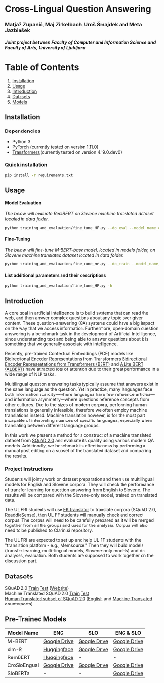 # Cross-Lingual Question Answering
### Matjaž Zupanič, Maj Zirkelbach, Uroš Šmajdek and Meta Jazbinšek
##### Joint project between Faculty of Computer and Information Science and Faculty of Arts, University of Ljubljana

# Table of Contents
1. [Installation](#Installation)
2. [Usage](#Usage)
3. [Introduction](#Introduction)
4. [Datasets](#Datasets)
5. [Models](#Models)

## Installation

### Dependencies 
- Python 3
- [PyTorch](https://pytorch.org/) (currently tested on version 1.11.0)
- [Transformers](https://github.com/huggingface/transformers) (currently tested on version 4.19.0.dev0)

### Quick installation
```bash
pip install -r requirements.txt
```

## Usage

#### Model Evaluation
*The below will evaluate RemBERT on Slovene machine translated dataset localed in data folder.*
```bash
python training_and_evaluation/fine_tune_HF.py --do_eval --model_name_or_path Sindhu/rembert-squad2 --validation_file data/rf_dev-v2.0_SLO_translated_corrected.json --output_dir output/rembert --version_2_with_negative
```

#### Fine-Tuning
*The below will fine-tune M-BERT-base model, located in models folder, on Slovene machine translated dataset located in data folder.*

```bash
python training_and_evaluation/fine_tune_HF.py --do_train --model_name_or_path models/mBertBase_ENG --train_file data/rf_train-v2.0_SLO_translated_corrected.json --validation_file data/rf_dev-v2.0_SLO_translated_corrected.json --per_device_train_batch_size 4 --learning_rate 3e-5 --num_train_epochs 3 --max_seq_length 320 --output_dir results/fine_tuning --version_2_with_negative
```

#### List additional parameters and their descriptions
```bash
python training_and_evaluation/fine_tune_HF.py -h
```

## Introduction
A core goal in artificial intelligence is to build systems that can read the web, and then answer complex questions about any topic over given content. These question-answering (QA) systems could have a big impact on the way that we access information. Furthermore, open-domain question answering is a benchmark task in the development of Artificial Intelligence, since understanding text and being able to answer questions about it is something that we generally associate with intelligence.
  
Recently, pre-trained Contextual Embeddings (PCE) models like Bidirectional Encoder Representations from Transformers [Bidirectional Encoder Representations from Transformers (BERT)](https://arxiv.org/abs/1810.04805) and [A Lite BERT (ALBERT)](https://arxiv.org/pdf/1909.11942.pdf) have attracted lots of attention due to their great performance in a wide range of NLP tasks.
	
Multilingual question answering tasks typically assume that answers exist in the same language as the question. Yet in practice, many languages face both information scarcity—where languages have few reference articles—and information asymmetry—where questions reference concepts from other cultures. Due to the sizes of modern corpora, performing human translations is generally infeasible, therefore we often employ machine translations instead. Machine translation however, is for the most part incapable of interpreting nuances of specific languages, especially when translating between different language groups.
	
In this work we present a method for a construct of a machine translated dataset from [SQuAD 2.0](https://arxiv.org/abs/1806.03822) and evaluate its quality using various modern QA models. Additionally, we benchmark its effectiveness by performing a manual post editing on a subset of the translated dataset and comparing the results.

### Project Instructions
Students will jointly work on dataset preparation and then use multilingual models for English and Slovene corpora. They will check the performance of transfer learning for question answering from English to Slovene. The results will be compared with the Slovene-only model, trained on translated data.


The UL FRI students will use [EK translator](https://ec.europa.eu/cefdigital/wiki/display/CEFDIGITAL/eTranslation) to translate corpora (SQuAD 2.0, ReaddleSense), then UL FF students will manually check and correct corpus. The corpus will need to be carefully prepared as it will be merged together from all the groups and used for the analysis. Corpus will also need to be published to Clarin.si repository.


The UL FRI are expected to set up and help UL FF students with the "translation platform - e.g., Memsource." Then they will build models (transfer learning, multi-lingual models, Slovene-only models) and do analyses, evaluation. Both students are supposed to work together on the discussion part.

## Datasets

SQuAD 2.0 [Train](https://drive.google.com/file/d/1q_uHuOCBPMko7ljsb9vYroEPDSC8Hsa_/view?usp=sharing) [Test](https://drive.google.com/file/d/1uzm6TjfB3xy6G78kwx5F3d0yeaTRNkTV/view?usp=sharing) ([Website](https://rajpurkar.github.io/SQuAD-explorer/)) \
Machine Translated SQuAD 2.0 [Train](https://drive.google.com/file/d/1Fc3iOQaGRzPnQ68zh3Weieu4qnTETre-/view?usp=sharing) [Test](https://drive.google.com/file/d/1h_-v5OI_gMRnH4pl0Zx0rnirZnm0keVb/view?usp=sharing) \
[Human Translated subset of SQuAD 2.0](https://drive.google.com/file/d/1y_LYKDX3norDSHp9KUuMR6e1ZSc-nhyv/view?usp=sharing) ([English](https://drive.google.com/file/d/17z7CYztCUP6Wp1GYretrQCTQ6Cjv3QG3/view?usp=sharing) and [Machine Translated](https://drive.google.com/file/d/18xDbzfJAGQPgdPTMbyLnWb4iyAUO7HLP/view?usp=sharing) counterparts)

## Pre-Trained Models

| Model Name   | ENG                                                                                                | SLO          | ENG & SLO                                                                                          |
|--------------|----------------------------------------------------------------------------------------------------|--------------|----------------------------------------------------------------------------------------------------|
| M-BERT       | [Google Drive](https://drive.google.com/file/d/1KidXu1eG38K5Z8AU7aTNlJzyrnXaV5Sh/view?usp=sharing) | [Google Drive](https://drive.google.com/file/d/17c2TMw21hF1yllCbi-n_t_St7BAURuml/view?usp=sharing) | [Google Drive](https://drive.google.com/file/d/1TGp2pisgQwBN5tsulqRIluuKwipehjsG/view?usp=sharing) |
| xlm-R        | [Huggingface](https://huggingface.co/deepset/xlm-roberta-large-squad2)                             | [Google Drive](https://drive.google.com/file/d/1PlRISTHd9nakEabQt41MjrRTSLm7Cw9W/view?usp=sharing) | [Google Drive](https://drive.google.com/file/d/13DsJFW-4UcQQ3MvHPlkBEd2O3wFz1n15/view?usp=sharing) |
| RemBERT      | [Huggingface](https://huggingface.co/Sindhu/rembert-squad2)                                                                                    | -            | -                                                                                                  |
| CroSloEngual | [Google Drive](https://drive.google.com/file/d/1SoHUNIs5riY_KlnXMlPwlbz0rXD4aVhb/view?usp=sharing)                                                                                       | [Google Drive](https://drive.google.com/file/d/1PDAq5ZSmCjKudcictyiA01huAxs-zY4K/view?usp=sharing) | [Google Drive](https://drive.google.com/file/d/1lTh9xi5-dXjP6iCl_RzEZgflUoA8soq3/view?usp=sharing) |
| SloBERTa     | -                                                                                                  | -            | [Google Drive](https://drive.google.com/file/d/1Pz9bZEwWlAZ75Qexlg2tu9C_Rri-kSU0/view?usp=sharing)                                                                                   |
